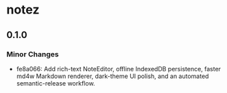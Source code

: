# notez

## 0.1.0

### Minor Changes

- fe8a066: Add rich-text NoteEditor, offline IndexedDB persistence, faster md4w Markdown renderer, dark-theme UI polish, and an automated semantic-release workflow.
